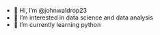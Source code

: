 - 👋 Hi, I’m @johnwaldrop23
- 👀 I’m interested in data science and data analysis
- 🌱 I’m currently learning python

<!---
johnwaldrop23/johnwaldrop23 is a ✨ special ✨ repository because its `README.md` (this file) appears on your GitHub profile.
You can click the Preview link to take a look at your changes.
--->
